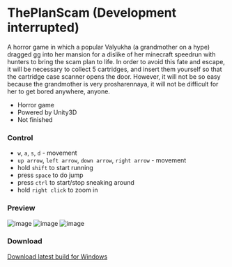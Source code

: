 # ThePlanScam (Development interrupted)
A horror game in which a popular Valyukha (a grandmother on a hype) dragged gg into her mansion for a dislike of her minecraft speedrun with hunters to bring the scam plan to life. In order to avoid this fate and escape, it will be necessary to collect 5 cartridges, and insert them yourself so that the cartridge case scanner opens the door. However, it will not be so easy because the grandmother is very prosharennaya, it will not be difficult for her to get bored anywhere, anyone.
- Horror game
- Powered by Unity3D
- Not finished

### Control
- `w`, `a`, `s`, `d` - movement
- `up arrow`, `left arrow`, `down arrow`, `right arrow` - movement
- hold `shift` to start running
- press `space` to do jump
- press `ctrl` to start/stop sneaking around
- hold `right click` to zoom in

### Preview
![image](https://user-images.githubusercontent.com/83653555/158366768-8a4e42eb-08a7-4096-ba50-7d1b093245e7.png)
![image](https://user-images.githubusercontent.com/83653555/158366804-9e8fe83c-618a-4c76-bafa-88ff742b83db.png)
![image](https://user-images.githubusercontent.com/83653555/158366816-d88754bb-09f6-44e3-a64e-789a442291f6.png)

### Download
[Download latest build for Windows](https://github.com/TeaCondemns/ThePlanScam/raw/main/Build.zip)

